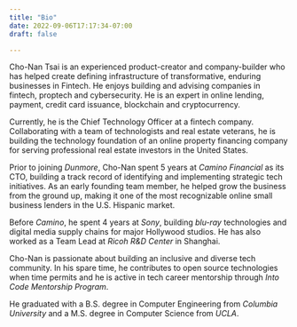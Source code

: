 ```yaml
---
title: "Bio"
date: 2022-09-06T17:17:34-07:00
draft: false

---
```


Cho-Nan Tsai is an experienced product-creator and company-builder who has helped create defining infrastructure of transformative, enduring businesses in Fintech. He enjoys building and advising companies in fintech, proptech and cybersecurity. He is an expert in online lending, payment, credit card issuance, blockchain and cryptocurrency. 

Currently, he is the Chief Technology Officer at a fintech company. Collaborating with a team of technologists and real estate veterans, he is building the technology foundation of an online property financing company for serving professional real estate investors in the United States.

Prior to joining *Dunmore*, Cho-Nan spent 5 years at *Camino Financial* as its CTO, building a track record of identifying and implementing strategic tech initiatives. As an early founding team member, he helped grow the business from the ground up, making it one of the most recognizable online small business lenders in the U.S. Hispanic market. 

Before *Camino*, he spent 4 years at *Sony*, building *blu-ray* technologies and digital media supply chains for major Hollywood studios. He has also worked as a Team Lead at *Ricoh R&D Center* in Shanghai.

Cho-Nan is passionate about building an inclusive and diverse tech community. In his spare time, he contributes to open source technologies when time permits and he is active in tech career mentorship through *Into Code Mentorship Program*.

He graduated with a B.S. degree in Computer Engineering from *Columbia University* and a M.S. degree in Computer Science from *UCLA*.
